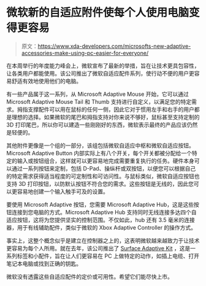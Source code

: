 # 微软新的自适应附件使每个人使用电脑变得更容易

> 原文：<https://www.xda-developers.com/microsofts-new-adaptive-accessories-make-using-pc-easier-for-everyone/>

在本周举行的年度能力峰会上，微软宣布了最新的举措，旨在让技术更具包容性，让各类用户都能使用。该公司推出了微软自适应配件系列，使行动不便的用户更容易舒适有效地使用他们的电脑。

有一些产品属于这一系列，从 Microsoft Adaptive Mouse 开始，它可以通过 Microsoft Adaptive Mouse Tail 和 Thumb 支持进行自定义，以满足您的特定需求。拇指支撑配件可以用在鼠标的任何一侧，因此它对于惯用左手和右手的用户都是理想的选择。如果微软的尾巴和拇指支持对你来说不够好，鼠标甚至支持定制的 3D 打印尾巴，所以你可以建造一些刚刚好的东西，微软表示最终的产品应该仍然是轻便的。

其他附件更像是一个组的一部分，该组包括微软自适应中枢和微软自适应按钮。Microsoft Adaptive Button 内部实际上有八个开关，每个开关都被分配给一个特定的输入或按钮组合，这样就可以更容易地完成需要重复执行的任务。硬件本身可以通过一系列按钮来定制，包括 D-Pad、操纵杆或双按钮，以便您可以根据自己的特定需求获得适当程度的可定制性和可访问性。与鼠标类似，微软自适应按钮也支持 3D 打印按钮，以防默认按钮不符合您的需求。这些按钮是无线的，因此您可以更容易地创建一个输入触手可及的设置。

要使用 Microsoft Adaptive 按钮，您需要 Microsoft Adaptive Hub，这是这些按钮连接到您电脑的方式。Microsoft Adaptive Hub 支持同时无线连接多达四个自适应按钮，这将为您提供坚实的控制范围。不仅如此，hub 还有 3.5 毫米的连接器，用于有线辅助配件，类似于微软的 Xbox Adaptive Controller 的操作方式。

事实上，这整个概念似乎是建立在控制器之上的，这表明微软越来越致力于让技术更容易为每个人所用。就在去年，该公司推出了 [Surface Adaptive Kit](https://www.xda-developers.com/microsoft-introduces-surface-go-3-wifi-pro-x-accessories/) ，这是一系列标签和小配件，旨在让人们更容易在 PC 上做特定的动作，如插上电缆、打开笔记本电脑或找到正确的钥匙。

微软没有透露这些自适应配件的定价或可用性。希望它们能尽快上市。